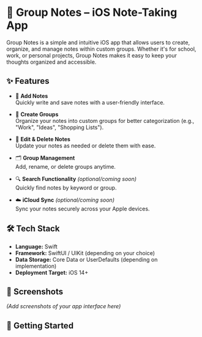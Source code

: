 # 📒 Group Notes – iOS Note-Taking App

Group Notes is a simple and intuitive iOS app that allows users to create, organize, and manage notes within custom groups. Whether it's for school, work, or personal projects, Group Notes makes it easy to keep your thoughts organized and accessible.

## ✨ Features

- 📝 **Add Notes**  
  Quickly write and save notes with a user-friendly interface.

- 📁 **Create Groups**  
  Organize your notes into custom groups for better categorization (e.g., "Work", "Ideas", "Shopping Lists").

- 🔄 **Edit & Delete Notes**  
  Update your notes as needed or delete them with ease.

- 🗂️ **Group Management**  
  Add, rename, or delete groups anytime.

- 🔍 **Search Functionality** *(optional/coming soon)*  
  Quickly find notes by keyword or group.

- ☁️ **iCloud Sync** *(optional/coming soon)*  
  Sync your notes securely across your Apple devices.

## 🛠️ Tech Stack

- **Language:** Swift
- **Framework:** SwiftUI / UIKit (depending on your choice)
- **Data Storage:** Core Data or UserDefaults (depending on implementation)
- **Deployment Target:** iOS 14+

## 📱 Screenshots

*(Add screenshots of your app interface here)*

## 🚀 Getting Started

